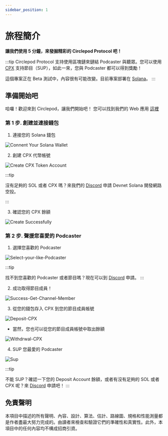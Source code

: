 ```yaml
---
sidebar_position: 1
---
```


# 旅程簡介

**讓我們使用 5 分鐘，來發掘精彩的 Circlepod Protocol 吧！**

:::tip
Circlepod Protocol 支持使用區塊鏈來鏈結 Podcaster 與聽眾。您可以使用 [CPX](/docs/tokenomics/intro) 支持節目（SUP），如此一來，您與 Podcaster 都可以得到獎勵！

這個專案正在 Beta 測試中，內容很有可能改變。目前專案部署在 [Solana](https://solana.com/)。
:::

## 準備開始吧

哈囉！歡迎來到 Circlepod，讓我們開始吧！
您可以找到我們的 Web 應用 [這裡](/docs/about/links)

### 第 1 步. 創建並連接錢包

1. 連接您的 Solana 錢包

![Connent Your Solana Wallet](/img/tutorial/connect-wallet.png)

2. 創建 CPX 代幣帳號

![Create CPX Token Account](/img/tutorial/create-wallet.png)

:::tip

沒有足夠的 SOL 或者 CPX 嗎？來我們的 [Discord](https://discord.gg/4rTM9tRV8s) 申請 Devnet Solana 開發網路空投。

:::

3. 確認您的 CPX 餘額

![Create Successfully](/img/tutorial/create-successfully.png)

### 第 2 步. 聲援您喜愛的 Podcaster

1. 選擇您喜歡的 Podcaster

![Select-your-like-Podcaster](/img/channel/support/choose-this-channel.png)

:::tip

找不到您喜歡的 Podcaster 或者節目嗎？現在可以到 [Discord](https://discord.gg/6ACR6uDJTC) 申請。
:::

2. 成功取得節目成員！

![Success-Get-Channel-Member](/img/tutorial/pool.png)


3. 從您的錢包存入 CPX 到您的節目成員帳號

![Deposit-CPX](/img/tutorial/deposit.png)

* 當然，您也可以從您的節目成員帳號中取出餘額

![Withdrwal-CPX](/img/tutorial/withdraw.png)

4. SUP 您最愛的 Podcaster

![Sup](/img/tutorial/sup-channel.png)

:::tip

不能 SUP？確認一下您的 Deposit Account 餘額，或者有沒有足夠的 SOL 或者 CPX 呢？來 [Discord](https://discord.gg/4rTM9tRV8s) 申請吧！
:::

## 免責聲明

本項目中描述的所有聲明、內容、設計、算法、估計、路線圖、規格和性能測量都是作者盡最大努力完成的。由讀者來檢查和驗證它們的準確性和真實性。此外，本項目中的任何內容均不構成招商引資。
